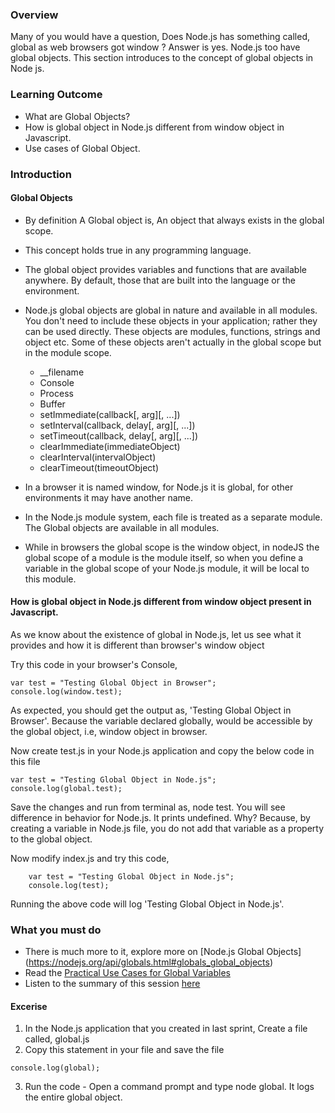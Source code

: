 ### Overview

Many of you would have a question, Does Node.js has something called, global as web browsers got window ? Answer is yes. Node.js too have global objects. This section introduces to the concept of global objects in Node js.

### Learning Outcome
- What are Global Objects?
- How is global object in Node.js different from window object in Javascript.
- Use cases of Global Object.


### Introduction

#### Global Objects

- By definition A Global object is, An object that always exists in the global scope.
- This concept holds true in any programming language.
- The global object provides variables and functions that are available anywhere. By default, those that are built into the language or the environment.
- Node.js global objects are global in nature and available in all modules. You don't need to include these objects in your application; rather they can be used directly. These objects are modules, functions, strings and object etc. Some of these objects aren't actually in the global scope but in the module scope.
	- __filename
	- Console
	- Process
	- Buffer
	- setImmediate(callback[, arg][, ...])
	- setInterval(callback, delay[, arg][, ...])
	- setTimeout(callback, delay[, arg][, ...])
	- clearImmediate(immediateObject)
	- clearInterval(intervalObject)
	- clearTimeout(timeoutObject)

- In a browser it is named window, for Node.js it is global, for other environments it may have another name.
- In the Node.js module system, each file is treated as a separate module. The Global objects are available in all modules.
- While in browsers the global scope is the window object, in nodeJS the global scope of a module is the module itself, so when you define a variable in the global scope of your Node.js module, it will be local to this module.
	
#### How is global object in Node.js different from window object present in Javascript.
As we know about the existence of global in Node.js, let us see what it provides and how it is different than browser's window object

Try this code in your browser's Console,

```
var test = "Testing Global Object in Browser";
console.log(window.test);
```

As expected, you should get the output as, 'Testing Global Object in Browser'. Because the variable declared globally, would be accessible by the global object, i.e, window object in browser.

Now create test.js in your Node.js application and copy the below code in this file

```
var test = "Testing Global Object in Node.js";
console.log(global.test);
```

Save the changes and run from terminal as, node test. You will see difference in behavior for Node.js. It prints undefined. Why? Because, by creating a variable in Node.js file, you do not add that variable as a property to the global object.

Now modify index.js and try this code,


```
	var test = "Testing Global Object in Node.js";
	console.log(test);
```

Running the above code will log 'Testing Global Object in Node.js'.


   
### What you must do
- There is much more to it, explore more on [Node.js Global Objects] (https://nodejs.org/api/globals.html#globals_global_objects)
- Read the [Practical Use Cases for Global Variables](https://stackabuse.com/using-global-variables-in-node-js/)
- Listen to the summary of this session [here](https://www.youtube.com/watch?v=jn8PZNBmKm0&t=7s)

#### Excerise
1. In the Node.js application that you created in last sprint, Create a file called, global.js
2. Copy this statement in your file and save the file

```
console.log(global);
```
3. Run the code - Open a command prompt and type node global. It logs the entire global object.






